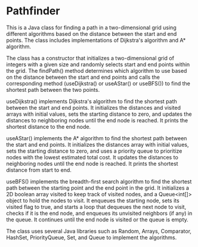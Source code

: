 # Pathfinder
This is a Java class for finding a path in a two-dimensional grid using different algorithms based on the distance between the start and end points. The class includes implementations of Dijkstra's algorithm and A* algorithm.

The class has a constructor that initializes a two-dimensional grid of integers with a given size and randomly selects start and end points within the grid. The findPath() method determines which algorithm to use based on the distance between the start and end points and calls the corresponding method (useDijkstra() or useAStar() or useBFS()) to find the shortest path between the two points.

useDijkstra() implements Dijkstra's algorithm to find the shortest path between the start and end points. It initializes the distances and visited arrays with initial values, sets the starting distance to zero, and updates the distances to neighboring nodes until the end node is reached. It prints the shortest distance to the end node.

useAStar() implements the A* algorithm to find the shortest path between the start and end points. It initializes the distances array with initial values, sets the starting distance to zero, and uses a priority queue to prioritize nodes with the lowest estimated total cost. It updates the distances to neighboring nodes until the end node is reached. It prints the shortest distance from start to end.

useBFS() implements the breadth-first search algorithm to find the shortest path between the starting point and the end point in the grid. It initializes a 2D boolean array visited to keep track of visited nodes, and a Queue<int[]> object to hold the nodes to visit. It enqueues the starting node, sets its visited flag to true, and starts a loop that dequeues the next node to visit, checks if it is the end node, and enqueues its unvisited neighbors (if any) in the queue. It continues until the end node is visited or the queue is empty.

The class uses several Java libraries such as Random, Arrays, Comparator, HashSet, PriorityQueue, Set, and Queue to implement the algorithms.
